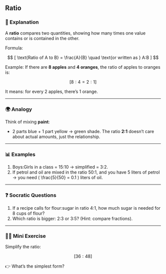 ## Ratio

### 📝 Explanation

A **ratio** compares two quantities, showing how many times one value contains or is contained in the other.

Formula:

$$
[
\text{Ratio of A to B} = \frac{A}{B} \quad \text{or written as } A:B
]
$$

Example:
If there are **8 apples** and **4 oranges**, the ratio of apples to oranges is:

$$
[
8:4 = 2:1
]
$$

It means: for every 2 apples, there’s 1 orange.

---

### 🌍 Analogy

Think of mixing **paint**:

* 2 parts blue + 1 part yellow → green shade.
  The ratio **2:1** doesn’t care about actual amounts, just the relationship.

---

### 📊 Examples

1. Boys:Girls in a class = 15:10 → simplified = 3:2.
2. If petrol and oil are mixed in the ratio 50:1, and you have 5 liters of petrol → you need ( \frac{5}{50} = 0.1 ) liters of oil.

---

### ❓ Socratic Questions

1. If a recipe calls for flour:sugar in ratio 4:1, how much sugar is needed for 8 cups of flour?
2. Which ratio is bigger: 2:3 or 3:5? (Hint: compare fractions).

---

### 🏋️‍♂️ Mini Exercise

Simplify the ratio:

$$
[
36 : 48
]
$$

👉 What’s the simplest form?

